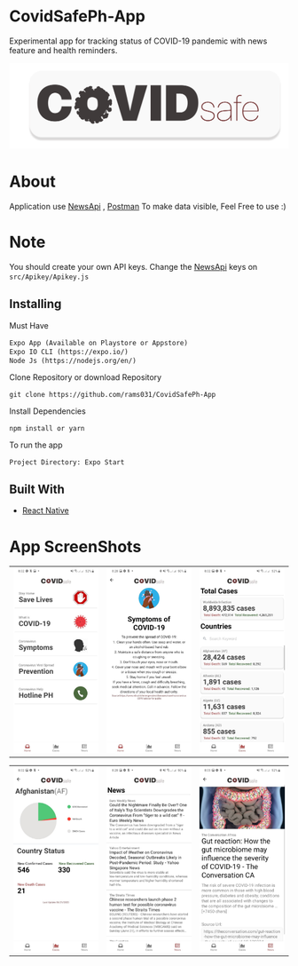# CovidSafePh-App
<p>Experimental app for tracking status of COVID-19 pandemic with news feature and health reminders. </p>

![Applogo](components/tarp.png)


# About
Application use [NewsApi](https://newsapi.org/) , [Postman](https://covid-19-apis.postman.com/) To make data visible,
Feel Free to use :)

# Note
You should create your own API keys. Change the [NewsApi](https://newsapi.org/) keys on `src/Apikey/Apikey.js`


## Installing
Must Have
```
Expo App (Available on Playstore or Appstore)
Expo IO CLI (https://expo.io/)
Node Js (https://nodejs.org/en/)
```
Clone Repository or download Repository
```
git clone https://github.com/rams031/CovidSafePh-App
```
Install Dependencies
```
npm install or yarn
```
To run the app
```
Project Directory: Expo Start
```


## Built With

* [React Native](https://reactnative.dev/) 


# App ScreenShots

|                             |                             |                             |
| :-------------------------: | :-------------------------: | :-------------------------: |
| ![img-1](components/test.jpg '1') | ![img-2](components/test5.jpg '2') | ![img-3](components/test1.jpg '3') |

|                             |                             |                             |
| :-------------------------: | :-------------------------: | :-------------------------: |
| ![img-4](components/test2.jpg '4') | ![img-5](components/test6.jpg '5') | ![img-6](components/test3.jpg '6') |




